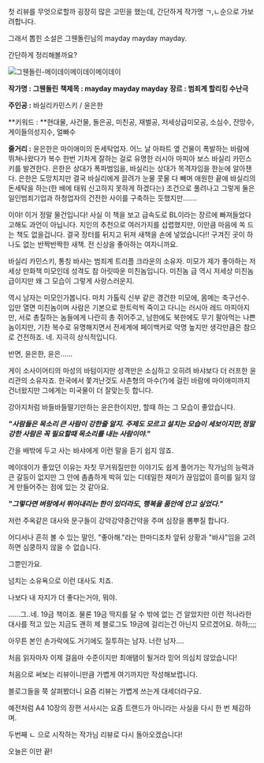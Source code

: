 첫 리뷰를 무엇으로할까 굉장히 많은 고민을 했는데, 간단하게 작가명 ㄱ,ㄴ순으로 가보려합니다. 

그래서 뽑힌 소설은 그웬돌린님의 mayday mayday mayday. 

간단하게 정리해볼까요?





![그웬돌린-메이데이메이데이메이데이](https://lh3.googleusercontent.com/c1Vr28rVrAqoL8FjWsYlhBC0AqgaSEqG7AvzWtgUFECHQz3CVNzXw1A5GgyhfuqpXKl_oLyQa66AUqubnuxsfQoqVp06FMTtfFmG3G2C2Bqo3xY-642HLOOl1OJdosvG6PN6vfVoLXsLN2Nw17NGjlmB1QoHxbmj4pTVVaaEE_AzG27mjw8-gT9xw-ZUOBVAtdJ5cXXPiAveO8Yt6Q_13LAe8YOlTBE3FVQWhkU8jzfnCykI82n8__X7fnzlF0RI9J9asefb0B7QbRz8O_nKFnEZpOyM0C7UdDzxQUZP-hMycyily3p_wqRlUUaF8Y8l25g1VNq_6zwIvA2gRxOy8asmZbJAFnHP274L8krA07dtHwn6GvmUY9AiKtOGpGLpqVVtwkXvVetFG1-E6It0tDIHGGqYscMA3Gm994hYafmjRbYf1DhRyCQabU6PduYIjM7oEVUO31VPeKnQtlb-XQJbWXBaB4N372fWIo3ov-lVNI3vhPv0kAnY6Q1h1s-m_NuaoIhdxirItGHx3jILyF883E8j8OhJW6aDUWF4YgpUYJFR9sEd5jj0Gu4dS5YMyVqxTsJGn4EsiJ4gK96jtPP5YcsCHJZpq2tZB4jM-35y-VSTTBgI_lRPsEhNOjh-W7tJt2MdqNYZge0VOET4kkizUTXYQg=w397-h599-no)



**작가명 : 그웬돌린**
**책제목 : mayday mayday mayday**
**장르 : 범죄계 할리킹 수난극**

**주인공 :** 바실리카민스키 / 윤은한

**키워드 : **현대물, 사건물, 돌은공, 미친공, 재벌공, 저세상급미모공, 소심수, 잔망수, 게이들의성지수, 얼빠수

**줄거리 :** 윤은한은 마이애미의 돈세탁업자. 
어느 날 아파트 옆 건물이 폭발하는 바람에 뛰쳐나왔다가 복수 한번 기차게 잘하는 걸로 유명한 러시아 마피아 보스 바실리 카민스키를 발견한다. 
은한은 상대가 폭파범임을, 바실리는 상대가 목격자임을 한눈에 알아챈다. 
은한은 도망치지만 결국 바실리에게 끌려가 눈물 콧물 다 빼며 애원한 끝에 바실리의 돈세탁을 하는(한 배에 태워 신고하지 못하게 하겠다는) 조건으로 풀려나고 그렇게 둘은 일인범죄기업과 하청업자의 건전한 사이를 구축하는 듯했지만…….







이야! 이거 정말 물건입니다!
사실 이 책을 보고 급속도로 BL이라는 장르에 빠져들었다고해도 과언이 아닙니다. 
지인의 추천으로 여러가지를 섭렵했지만, 이만큼 마음에 쏙 드는 책도 없을겁니다. 
결국 장터를 뒤지고 뒤져 새책을 손에 넣었습니다!! 구겨진 곳이 하나도 없는 반짝반짝한 새책. 
전 신상을 좋아하는 여자니까요. 



바실리 카민스키, 통칭 바샤는 범죄계 트리플 크라운의 소유자. 
미모가 제가 좋아하는 저세상 만화책 미모인데 성격도 참 아릿따운 미친놈입니다. 
미친놈 급 역시 저세상 미친놈급이지만 왜 그 모습이 그렇게 사랑스러운지. 



역시 남자는 미모인가봅니다. 
마치 가톨릭 신부 같은 경건한 미모에, 몸메는 축구선수.
입만 열면 미친놈이며 사람은 기본으로 한트럭씩 죽이고 다니는 러시아 레드 마피아지만,
서로 총질하는 놈들에게 나란히 총 쥐어주고, 남한에도 북한에도 무기 팔아먹는 나쁜놈이지만,
기찬 복수로 유명해지면서 전세계에 페이백커로 악명 높지만 생각만큼은 참으로 건전하죠.
네. 지극히 상식적입니다.



반면, 윤은한, 윤은......

게이 소사이어티의 마성의 바텀이지만 성격만은 소심하고 오히려 바샤보다 더 러프한 윤리관의 소유자죠.
한국에서 쫓겨난것도 사촌형의 마수(?)에 걸린 바람에 마이애미까지 건너왔지만 그에게는 미국물이 더 잘맞는듯 합니다. 

강아지처럼 바들바들떨기만하는 윤은한이지만, 할때 하는 그 모습이 좋았습니다. 



***"사람들은 목소리 큰 사람이 강한줄 알지. 주제도 모르고 설치는 모습이 세보이지만,정말 강한 사람은 꼭 필요할때 목소리를 내는 사람이야."***



간을 배밖에 두고 사는 바샤에게 이런 말을 듣기 쉽지 않죠. 

메이데이가 좋았던 이유는 자칫 무거워질만한 이야기도 쉽게 풀어가는 작가님의 능력과 큰 갈등이 없지만 그 안에 촘촘하게 박혀 있는 디테일한 재미가 끊임없이 흥미를 잃지 않게 만들어주는 점에 있는 것 같아요. 



***"그렇다면 벼랑에서 뛰어내리는 한이 있더라도, 행복을 품안에 안고 싶었다."***




저런 주옥같은 대사와 문구들이 강약강약중간약을 주며 심장을 뽐뿌질 합니다. 


어디서나 흔히 볼 수 있는 말인, "좋아해."라는  한마디조차 앞뒤 상황과 "바샤"임을 고려하면 심쿵하지 않을 수 없습니다. 

그뿐인가요.

넘치는 소유욕으로 이런 대사도 치죠. 


나보다 내 자지가 더 좋다는거야, 뭐야.



......그..네. 19금 책이죠. 물론 19금 딱지를 달 수 밖에 없는 건 알았지만 이런 적나라한 대사를 적고 있는 지금도
괜히 제 블로그도 19금에 걸리는건 아닌지 모르겠어요. 하하;;;;

아무튼 본인 손가락에도 거기에도 질투하는 남자. 너란 남자.... 


처음 읽자마자 이제 걸음마 수준이지만 최애탬이 될거라 믿어 의심치 않았습니다!







처음으로 써보는 리뷰이니만큼 가볍게 여기까지만 작성해보렵니다. 

블로그들을 쭉 살펴봤더니 요즘 리뷰는 가볍게 쓰는게 대세더라구요. 

예전처럼 A4 10장의 장편 서사시는 요즘 트랜드가 아니라는 사실을 다시 한 번 체감하며. 

두번째 ㄴ 으로 시작하는 작가님 리뷰로 다시 돌아오겠습니다!



오늘은 이만 끝!